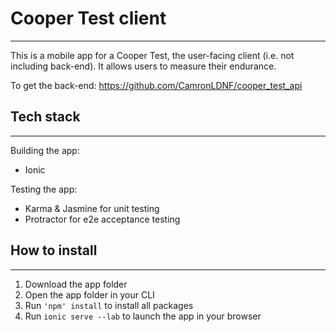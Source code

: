 # **Cooper Test client**
-------

This is a mobile app for a Cooper Test, the user-facing client (i.e. not including back-end). It allows users to measure their endurance. 

To get the back-end: https://github.com/CamronLDNF/cooper_test_api

## Tech stack
-------

Building the app:
* Ionic

Testing the app:
* Karma & Jasmine for unit testing
* Protractor for e2e acceptance testing

## How to install
-------
1. Download the app folder
2. Open the app folder in your CLI
3. Run `'npm' install` to install all packages
4. Run `ionic serve --lab` to launch the app in your browser

